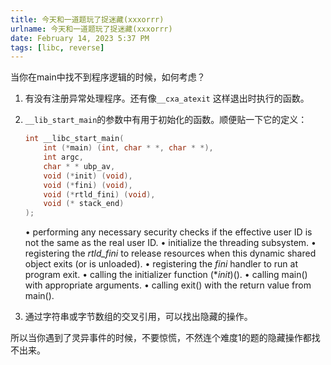 ```yaml
---
title: 今天和一道题玩了捉迷藏(xxxorrr)
urlname: 今天和一道题玩了捉迷藏(xxxorrr)
date: February 14, 2023 5:37 PM
tags: [libc, reverse]
---
```

当你在main中找不到程序逻辑的时候，如何考虑？

1. 有没有注册异常处理程序。还有像`__cxa_atexit` 这样退出时执行的函数。
2. `__lib_start_main`的参数中有用于初始化的函数。顺便贴一下它的定义：
    
    ```c
    int __libc_start_main(
    	int (*main) (int, char * *, char * *), 
    	int argc, 
    	char * * ubp_av, 
    	void (*init) (void), 
    	void (*fini) (void), 
    	void (*rtld_fini) (void), 
    	void (* stack_end)
    );
    ```
    
    • performing any necessary security checks if the effective user ID is
    not the same as the real user ID.
    • initialize the threading subsystem.
    • registering the *rtld_fini* to release resources when this dynamic shared object exits (or is unloaded).
    • registering the *fini* handler to run at program exit.
    • calling the initializer function (**init*)().
    • calling main() with appropriate arguments.
    • calling exit() with the return value from main().
    
3. 通过字符串或字节数组的交叉引用，可以找出隐藏的操作。

所以当你遇到了灵异事件的时候，不要惊慌，不然连个难度1的题的隐藏操作都找不出来。
